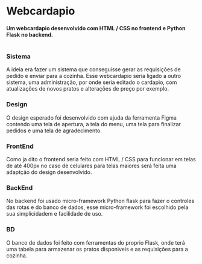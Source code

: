# Webcardapio
<!--Introdução-->
#### Um webcardapio desenvolvido com HTML / CSS no frontend e Python Flask no backend.
#
<!--Desenvolvimento-->
### Sistema

A ideia era fazer um sistema que conseguisse gerar as requisições de pedido e enviar para a cozinha.
Esse webcardapio seria ligado a outro sistema, uma administração, por onde seria editado o cardapio, com atualizações de novos pratos e alterações de preço por exemplo.

### Design
O design esperado foi desenvolvido com ajuda da ferramenta Figma contendo uma tela de apertura, a tela do menu, uma tela para finalizar pedidos e uma tela de agradecimento.

<!--Tela 1-->
<!--Tela 2-->
<!--Tela 3-->
<!--Tela 4-->

### FrontEnd
Como ja dito o frontend seria feito com HTML / CSS para funcionar em telas de até 400px no caso de celulares para telas maiores será feita uma adaptção do design desenvolvido.
<!--adicionar opção para tables-->


### BackEnd
No backend foi usado micro-framework Python flask para fazer o controles das rotas e do banco de dados, esse micro-framework foi escolhido pela sua simplicidadem e facilidade de uso.

### BD
O banco de dados foi feito com ferramentas do proprio Flask, onde terá uma tabela para armazenar os pratos disponiveis e as requisições para a cozinha.

<!--Diagrama DER-->